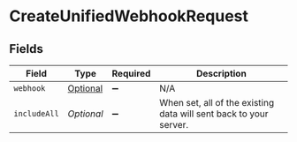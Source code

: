 # CreateUnifiedWebhookRequest


## Fields

| Field                                                             | Type                                                              | Required                                                          | Description                                                       |
| ----------------------------------------------------------------- | ----------------------------------------------------------------- | ----------------------------------------------------------------- | ----------------------------------------------------------------- |
| `webhook`                                                         | [Optional<Webhook>](../../models/shared/Webhook.md)               | :heavy_minus_sign:                                                | N/A                                                               |
| `includeAll`                                                      | *Optional<Boolean>*                                               | :heavy_minus_sign:                                                | When set, all of the existing data will sent back to your server. |